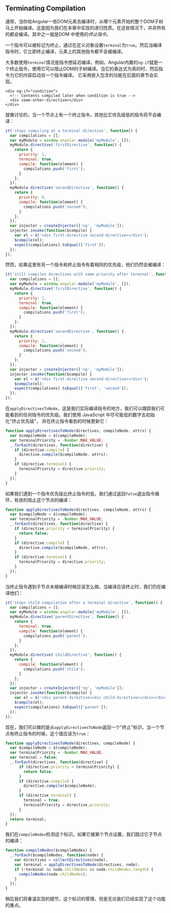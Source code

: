 ## Terminating Compilation
通常，当你给Angular一些DOM元素去编译时，从哪个元素开始的整个DOM子树马上开始编译。这是因为我们在本章中实现的递归性质。在这些情况下，并非所有的都会编译。其中之一就是DOM
中使用的*终止指令*。

一个指令可以被标记为终止，通过在定义对象设置`terminal`为`true`。然后当编译指令时，它立即终止编译，元素上的其他指令都不会被编译。

大多数使用`terminal`情况是指令想延迟编译。例如，Angular内置的`ng-if`就是一个终止指令，使用它可以阻止DOM的子树编译。当它的表达式为真的时，然后指令为它的内容启动另一个指令编译。
它采用嵌入包含的功能在后面的章节会实现。
```angular2html
<div ng-if="condition">
  <!-- Contents compiled later when condition is true -->
  <div some-other-directive></div>
</div>
```
就像讨论的，当一个节点上有一个终止指令，其他比它优先级低的指令将不会编译：
```js
it('stops compiling at a terminal directive', function() {
  var compilations = [];
  var myModule = window.angular.module('myModule', []);
  myModule.directive('firstDirective', function() {
    return {
      priority: 1,
      terminal: true,
      compile: function(element) {
        compilations.push('first');
      }
    }; 
  });
  myModule.directive('secondDirective', function() {
    return {
      priority: 0,
      compile: function(element) {
        compilations.push('second');
      }
    }; 
  });
  var injector = createInjector(['ng', 'myModule']);
  injector.invoke(function($compile) {
    var el = $('<div first-directive second-directive></div>');
    $compile(el);
    expect(compilations).toEqual(['first']);
  }); 
});
```
然而，如果这里有另一个指令和终止指令有着相同的优先级，他们仍然会被编译：
```js
it('still compiles directives with same priority after terminal', function() {
  var compilations = [];
  var myModule = window.angular.module('myModule', []);
  myModule.directive('firstDirective', function() {
    return {
      priority: 1,
      terminal: true,
      compile: function(element) {
        compilations.push('first');
      }
    }; 
  });
  myModule.directive('secondDirective', function() {
    return {
      priority: 1,
      compile: function(element) {
        compilations.push('second');
      }
    }; 
  });
  var injector = createInjector(['ng', 'myModule']);
  injector.invoke(function($compile) {
    var el = $('<div first-directive second-directive></div>');
    $compile(el);
    expect(compilations).toEqual(['first', 'second']);
  }); 
});
```
在`applyDirectivesToNode`，这是我们实际编译指令的地方，我们可以跟踪我们可能看到的任何指令的优先级。我们使用 JavaScript 中尽可能低的数字去初始化"终止优先级"，
并在终止指令看到的时候更新它：
```js
function applyDirectivesToNode(directives, compileNode, attrs) {
  var $compileNode = $(compileNode);
  var terminalPriority = -Number.MAX_VALUE;
  _.forEach(directives, function(directive) {
    if (directive.compile) {
      directive.compile($compileNode, attrs);
    }
    if (directive.terminal) {
      terminalPriority = directive.priority;
    }
  }); 
}
```
如果我们遇到一个指令优先级比终止指令的低，我们通过返回`false`退出指令循环，有效的阻止这个节点的编译：
```js
function applyDirectivesToNode(directives, compileNode, attrs) {
  var $compileNode = $(compileNode);
  var terminalPriority = -Number.MAX_VALUE;
  _.forEach(directives, function(directive) {
  	if (directive.priority < terminalPriority) {
      return false;
    }
    if (directive.compile) {
      directive.compile($compileNode, attrs);
    }
    if (directive.terminal) {
      terminalPriority = directive.priority;
    }
  }); 
}
```
当终止指令遇到子节点未被编译时候应该怎么做。当编译应该终止时，我们仍在编译他们：
```js
it('stops child compilation after a terminal directive', function() {
  var compilations = [];
  var myModule = window.angular.module('myModule', []);
  myModule.directive('parentDirective', function() {
    return {
      terminal: true,
      compile: function(element) {
        compilations.push('parent');
      }
    }; 
  });
  myModule.directive('childDirective', function() {
    return {
      compile: function(element) {
        compilations.push('child');
      }
    }; 
  });
  var injector = createInjector(['ng', 'myModule']);
  injector.invoke(function($compile) {
    var el = $('<div parent-directive><div child-directive></div></div>');
    $compile(el);
    expect(compilations).toEqual(['parent']);
  }); 
});
```
现在，我们可以做的是从`applyDirectivesToNode`返回一个"终止"标识，当一个节点有终止指令的时候，这个值应该为`true`：
```js
function applyDirectivesToNode(directives, compileNode) {
  var $compileNode = $(compileNode);
  var terminalPriority = -Number.MAX_VALUE;
  var terminal = false;
  _.forEach(directives, function(directive) {
      if (directive.priority < terminalPriority) {
        return false;
      }
      if (directive.compile) {
        directive.compile($compileNode);
      }
      if (directive.terminal) {
        terminal = true;
        terminalPriority = directive.priority;
      }
  });
  return terminal;
}
```
我们在`compileNodes`检测这个标识。如果它被某个节点设置，我们跳过它子节点的编译：
```js
function compileNodes($compileNodes) {
  _.forEach($compileNodes, function(node) {
    var directives = collectDirectives(node);
    var terminal = applyDirectivesToNode(directives, node);
    if (!terminal && node.childNodes && node.childNodes.length) {
      compileNodes(node.childNodes);
    }
  }); 
}
```
稍后我们将重温实现的细节，这个标识的管理，但是无论我们已经实现了这个功能的重点。
